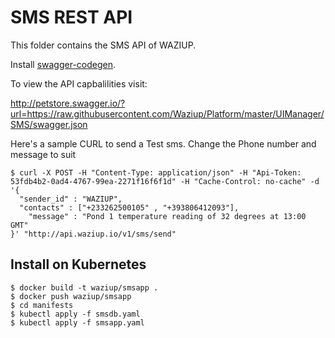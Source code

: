 
SMS REST API
===============

This folder contains the SMS API of WAZIUP.

Install [swagger-codegen](https://github.com/swagger-api/swagger-codegen).

To view the API capbalilities visit:

http://petstore.swagger.io/?url=https://raw.githubusercontent.com/Waziup/Platform/master/UIManager/SMS/swagger.json


Here's a sample CURL to send a Test sms. Change the Phone number and message to suit

```
$ curl -X POST -H "Content-Type: application/json" -H "Api-Token: 53fdb4b2-0ad4-4767-99ea-2271f16f6f1d" -H "Cache-Control: no-cache" -d '{
  "sender_id" : "WAZIUP",
  "contacts" : ["+233262500105" , "+393806412093"],
    "message" : "Pond 1 temperature reading of 32 degrees at 13:00 GMT"
}' "http://api.waziup.io/v1/sms/send"
```


## Install on Kubernetes

```
$ docker build -t waziup/smsapp .
$ docker push waziup/smsapp
$ cd manifests
$ kubectl apply -f smsdb.yaml
$ kubectl apply -f smsapp.yaml 
```

